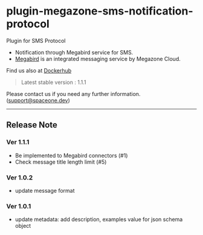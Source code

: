 # plugin-megazone-sms-notification-protocol

Plugin for SMS Protocol
- Notification through Megabird service for SMS. 
- [Megabird](https://megabird.com/) is an integrated messaging service by Megazone Cloud.

Find us also at [Dockerhub](https://hub.docker.com/repository/docker/spaceone/plugin-sms-voicecall-notification-protocol)
> Latest stable version : 1.1.1

Please contact us if you need any further information. (<support@spaceone.dev>)

---

## Release Note

### Ver 1.1.1
* Be implemented to Megabird connectors (#1)
* Check message title length limit (#5)

### Ver 1.0.2
* update message format

### Ver 1.0.1
* update metadata: add description, examples value for json schema object
